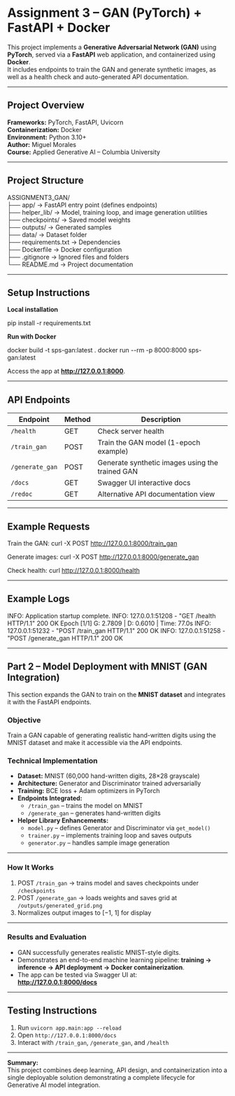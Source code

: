 # Assignment 3 – GAN (PyTorch) + FastAPI + Docker

This project implements a **Generative Adversarial Network (GAN)** using **PyTorch**, served via a **FastAPI** web application, and containerized using **Docker**.  
It includes endpoints to train the GAN and generate synthetic images, as well as a health check and auto-generated API documentation.

---

## Project Overview

**Frameworks:** PyTorch, FastAPI, Uvicorn  
**Containerization:** Docker  
**Environment:** Python 3.10+  
**Author:** Miguel Morales  
**Course:** Applied Generative AI – Columbia University  

---

## Project Structure

ASSIGNMENT3_GAN/  
├── app/ → FastAPI entry point (defines endpoints)  
├── helper_lib/ → Model, training loop, and image generation utilities  
├── checkpoints/ → Saved model weights  
├── outputs/ → Generated samples  
├── data/ → Dataset folder  
├── requirements.txt → Dependencies  
├── Dockerfile → Docker configuration  
├── .gitignore → Ignored files and folders  
└── README.md → Project documentation  

---

## Setup Instructions

**Local installation**

pip install -r requirements.txt

**Run with Docker**

docker build -t sps-gan:latest .
docker run --rm -p 8000:8000 sps-gan:latest

Access the app at **http://127.0.0.1:8000**.

---

## API Endpoints

| Endpoint | Method | Description |
|-----------|---------|-------------|
| `/health` | GET | Check server health |
| `/train_gan` | POST | Train the GAN model (1-epoch example) |
| `/generate_gan` | POST | Generate synthetic images using the trained GAN |
| `/docs` | GET | Swagger UI interactive docs |
| `/redoc` | GET | Alternative API documentation view |

---

## Example Requests

Train the GAN:
curl -X POST http://127.0.0.1:8000/train_gan

Generate images:
curl -X POST http://127.0.0.1:8000/generate_gan

Check health:
curl http://127.0.0.1:8000/health

---

## Example Logs

INFO: Application startup complete.
INFO: 127.0.0.1:51208 - "GET /health HTTP/1.1" 200 OK
Epoch [1/1] G: 2.7809 | D: 0.6010 | Time: 77.0s
INFO: 127.0.0.1:51232 - "POST /train_gan HTTP/1.1" 200 OK
INFO: 127.0.0.1:51258 - "POST /generate_gan HTTP/1.1" 200 OK

---

## Part 2 – Model Deployment with MNIST (GAN Integration)

This section expands the GAN to train on the **MNIST dataset** and integrates it with the FastAPI endpoints.

### Objective
Train a GAN capable of generating realistic hand-written digits using the MNIST dataset and make it accessible via the API endpoints.

### Technical Implementation
- **Dataset:** MNIST (60,000 hand-written digits, 28×28 grayscale)  
- **Architecture:** Generator and Discriminator trained adversarially  
- **Training:** BCE loss + Adam optimizers in PyTorch  
- **Endpoints Integrated:**  
  - `/train_gan` – trains the model on MNIST  
  - `/generate_gan` – generates hand-written digits  
- **Helper Library Enhancements:**  
  - `model.py` – defines Generator and Discriminator via `get_model()`  
  - `trainer.py` – implements training loop and saves outputs  
  - `generator.py` – handles sample image generation

---

### How It Works
1. POST `/train_gan` → trains model and saves checkpoints under `/checkpoints`  
2. POST `/generate_gan` → loads weights and saves grid at `/outputs/generated_grid.png`  
3. Normalizes output images to [−1, 1] for display

---

### Results and Evaluation
- GAN successfully generates realistic MNIST-style digits.  
- Demonstrates an end-to-end machine learning pipeline: **training → inference → API deployment → Docker containerization**.  
- The app can be tested via Swagger UI at:  
  **http://127.0.0.1:8000/docs**

---

## Testing Instructions
1. Run `uvicorn app.main:app --reload`  
2. Open `http://127.0.0.1:8000/docs`  
3. Interact with `/train_gan`, `/generate_gan`, and `/health`

---

**Summary:**  
This project combines deep learning, API design, and containerization into a single deployable solution demonstrating a complete lifecycle for Generative AI model integration.
